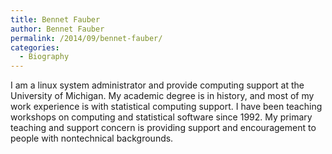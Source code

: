 ```yaml
---
title: Bennet Fauber
author: Bennet Fauber
permalink: /2014/09/bennet-fauber/
categories:
  - Biography
---
```

I am a linux system administrator and provide computing support at the University of Michigan. My academic degree is in history, and most of my work experience is with statistical computing support. I have been teaching workshops on computing and statistical software since 1992. My primary teaching and support concern is providing support and encouragement to people with nontechnical backgrounds.
